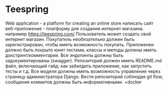 # Teespring
Web application - a platform for creating an online store
написать сайт веб-приложение - платформу для создания интернет магазина. 
например https://teespring.com/
Пользователь может создать свой интернет магазин. Покупатель необязательно должен быть зарегистрирован, чтобы иметь возможность покупать. 
Приложенеи должно быть покрыто юнит тестами, классы и методы должны иметь докстринг/комментарии. Все эндопинты должны быть задокументированы (swagger). Репозиторий должен иметь README.md файл, включающий гайд: как забилдить приложение, как запустить тесты и т.д. Все модели должны иметь возможность управления через страницу администратора Django. Вести репозиторий соблюдая git flow, сообщения коммитов должны быть информативными. +docker
